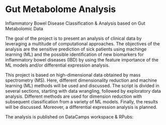 # Gut Metabolome Analysis
Inflammatory Bowel Disease Classification & Analysis based on Gut Metabolomic Data

The goal of the project is to present an analysis of clinical data by leveraging a multitude of computational approaches. The objectives of the analysis are the sensitive prediction of sick patients using machinge learning (ML) and the possible identification of new biomarkers for inflammatory bowel diseases (IBD) by using the feature importance of the ML models and/or differential expression analysis.

This project is based on high-dimensional data obtained by mass spectrometry (MS). Here, different dimensionality reduction and machine learning (ML) methods will be used and discussed. The script is divided in several sections, starting with data wrangling, followed by exploratory data analysis. Different methods are used for dimension reduction with subsequent classification from a variety of ML models. Finally, the results will be discussed. Moreover, a differential expression analysis is planned. 

The analysis is published on DataCamps workspace & RPubs:

